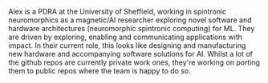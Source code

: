 Alex is a PDRA at the University of Sheffield, working in spintronic neuromorphics as a magnetic/AI researcher exploring novel software and hardware architectures (neuromorphic spintronic computing) for ML. They are driven by exploring, enabling and communicating applications with impact. In their current role, this looks like designing and manufacturing new hardware and accompanying software solutions for AI. Whilst a lot of the github repos are currently private work ones, they're working on porting them to public repos where the team is happy to do so.